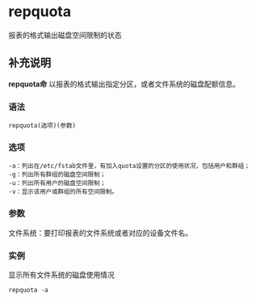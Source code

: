 repquota
===

报表的格式输出磁盘空间限制的状态

## 补充说明

**repquota命** 以报表的格式输出指定分区，或者文件系统的磁盘配额信息。

### 语法  

```
repquota(选项)(参数)
```

### 选项  

```
-a：列出在/etc/fstab文件里，有加入quota设置的分区的使用状况，包括用户和群组；
-g：列出所有群组的磁盘空间限制；
-u：列出所有用户的磁盘空间限制；
-v：显示该用户或群组的所有空间限制。
```

### 参数  

文件系统：要打印报表的文件系统或者对应的设备文件名。

### 实例  

显示所有文件系统的磁盘使用情况

```
repquota -a
```